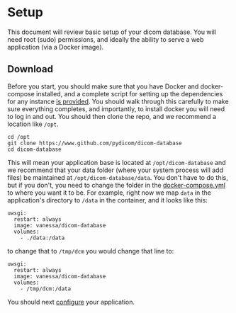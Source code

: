 # Setup

This document will review basic setup of your dicom database. You will need root (sudo) permissions, and ideally the ability to serve a web application (via a Docker image). 

## Download
Before you start, you should make sure that you have Docker and docker-compose installed, and a complete script for setting up the dependencies for any instance [is provided](scripts/prepare_instance.sh). You should walk through this carefully to make sure everything completes, and importantly, to install docker you will need to log in and out. You should then clone the repo, and we recommend a location like `/opt`.

```
cd /opt
git clone https://www.github.com/pydicom/dicom-database
cd dicom-database
```

This will mean your application base is located at `/opt/dicom-database` and we recommend that your data folder (where your system process will add files) be maintained at `/opt/dicom-database/data`. You don't have to do this, but if you don't, you need to change the folder in the [docker-compose.yml](docker-compose.yml) to where you want it to be. For example, right now we map `data` in the application's directory to `/data` in the container, and it looks like this:

```
uwsgi:
  restart: always
  image: vanessa/dicom-database
  volumes:
    - ./data:/data
```

to change that to `/tmp/dcm` you would change that line to:

```
uwsgi:
  restart: always
  image: vanessa/dicom-database
  volumes:
    - /tmp/dcm:/data
```

You should next [configure](config.md) your application.
